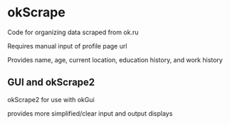 # okScrape

 Code for organizing data scraped from ok.ru
 
 Requires manual input of profile page url
 
 Provides name, age, current location, education history, and work history
 
 ## GUI and okScrape2
 
 okScrape2 for use with okGui
 
 provides more simplified/clear input and output displays
 
